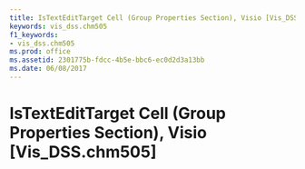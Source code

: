 ```yaml
---
title: IsTextEditTarget Cell (Group Properties Section), Visio [Vis_DSS.chm505]
keywords: vis_dss.chm505
f1_keywords:
- vis_dss.chm505
ms.prod: office
ms.assetid: 2301775b-fdcc-4b5e-bbc6-ec0d2d3a13bb
ms.date: 06/08/2017
---
```



# IsTextEditTarget Cell (Group Properties Section), Visio [Vis_DSS.chm505]

